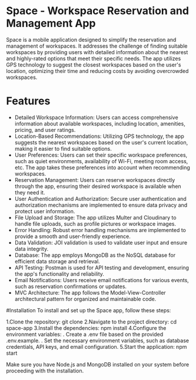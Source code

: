 # Space - Workspace Reservation and Management App
Space is a mobile application designed to simplify the reservation and management of workspaces. It addresses the challenge of finding suitable workspaces by providing users with detailed information about the nearest and highly-rated options that meet their specific needs. The app utilizes GPS technology to suggest the closest workspaces based on the user's location, optimizing their time and reducing costs by avoiding overcrowded workspaces.

# Features

- Detailed Workspace Information: Users can access comprehensive information about available workspaces, including location, amenities, pricing, and user ratings.
- Location-Based Recommendations: Utilizing GPS technology, the app suggests the nearest workspaces based on the user's current location, making it easier to find suitable options.
- User Preferences: Users can set their specific workspace preferences, such as quiet environments, availability of Wi-Fi, meeting room access, etc. The app takes these preferences into account when recommending workspaces.
- Reservation Management: Users can reserve workspaces directly through the app, ensuring their desired workspace is available when they need it.
- User Authentication and Authorization: Secure user authentication and authorization mechanisms are implemented to ensure data privacy and protect user information.
- File Upload and Storage: The app utilizes Multer and Cloudinary to handle file uploads, such as profile pictures or workspace images.
- Error Handling: Robust error handling mechanisms are implemented to provide a smooth and user-friendly experience.
- Data Validation: JOI validation is used to validate user input and ensure data integrity.
- Database: The app employs MongoDB as the NoSQL database for efficient data storage and retrieval.
- API Testing: Postman is used for API testing and development, ensuring the app's functionality and reliability.
- Email Notifications: Users receive email notifications for various events, such as reservation confirmations or updates.
- MVC Architecture: The app follows the Model-View-Controller architectural pattern for organized and maintainable code.



#Installation
To install and set up the Space app, follow these steps:

1.Clone the repository: git clone <repository-url>
2.Navigate to the project directory: cd space-app
3.Install the dependencies: npm install
4.Configure the environment variables:
. Create a .env file based on the provided .env.example.
. Set the necessary environment variables, such as database credentials, API keys, and email configuration.
5.Start the application: npm start

Make sure you have Node.js and MongoDB installed on your system before proceeding with the installation.
